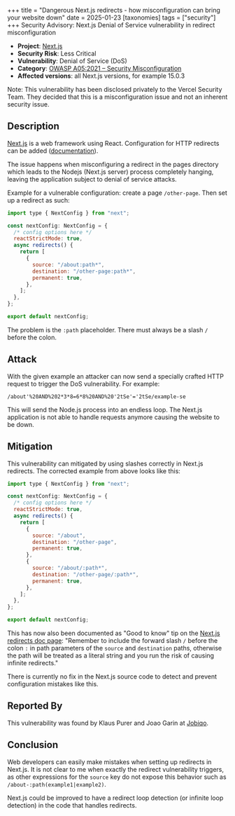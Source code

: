 +++
title = "Dangerous Next.js redirects - how misconfiguration can bring your website down"
date = 2025-01-23
[taxonomies]
tags = ["security"]
+++
Security Advisory: Next.js Denial of Service vulnerability in redirect misconfiguration

* **Project**: [Next.js](https://nextjs.org/)
* **Security Risk**: Less Critical
* **Vulnerability**: Denial of Service (DoS)
* **Category**: [OWASP A05:2021 – Security Misconfiguration](https://owasp.org/Top10/A05_2021-Security_Misconfiguration/)
* **Affected versions**: all Next.js versions, for example 15.0.3

Note: This vulnerability has been disclosed privately to the Vercel Security Team. They decided that this is a misconfiguration issue and not an inherent security issue.

<!-- more -->

## Description

[Next.js](https://nextjs.org/) is a web framework using React. Configuration for HTTP redirects can be added ([documentation](https://nextjs.org/docs/pages/api-reference/config/next-config-js/redirects)).

The issue happens when misconfiguring a redirect in the pages directory which leads to the Nodejs (Next.js server) process completely hanging, leaving the application subject to denial of service attacks.

Example for a vulnerable configuration: create a page `/other-page`. Then set up a redirect as such:

```js
import type { NextConfig } from "next";

const nextConfig: NextConfig = {
  /* config options here */
  reactStrictMode: true,
  async redirects() {
    return [
      {
        source: "/about:path*",
        destination: "/other-page:path*",
        permanent: true,
      },
    ];
  },
};

export default nextConfig;
```

The problem is the `:path` placeholder. There must always be a slash `/` before the colon.

## Attack

With the given example an attacker can now send a specially crafted HTTP request to trigger the DoS vulnerability. For example:

```
/about'%20AND%202*3*8=6*8%20AND%20'2tSe'='2tSe/example-se
```

This will send the Node.js process into an endless loop. The Next.js application is not able to handle requests anymore causing the website to be down.

## Mitigation

This vulnerability can mitigated by using slashes correctly in Next.js redirects. The corrected example from above looks like this:

```js
import type { NextConfig } from "next";

const nextConfig: NextConfig = {
  /* config options here */
  reactStrictMode: true,
  async redirects() {
    return [
      {
        source: "/about",
        destination: "/other-page",
        permanent: true,
      },
      {
        source: "/about/:path*",
        destination: "/other-page/:path*",
        permanent: true,
      },
    ];
  },
};

export default nextConfig;
```

This has now also been documented as "Good to know" tip on the [Next.js redirects doc page](https://nextjs.org/docs/pages/api-reference/config/next-config-js/redirects): "Remember to include the forward slash `/` before the colon `:` in path parameters of the `source` and `destination` paths, otherwise the path will be treated as a literal string and you run the risk of causing infinite redirects."

There is currently no fix in the Next.js source code to detect and prevent configuration mistakes like this.

## Reported By

This vulnerability was found by Klaus Purer and Joao Garin at [Jobiqo](https://www.jobiqo.com/).

## Conclusion

Web developers can easily make mistakes when setting up redirects in Next.js. It is not clear to me when exactly the redirect vulnerability triggers, as other expressions for the `source` key do not expose this behavior such as `/about-:path(example1|example2)`.

Next.js could be improved to have a redirect loop detection (or infinite loop detection) in the code that handles redirects.
